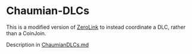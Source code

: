 # Chaumian-DLCs

This is a modified version of [ZeroLink](https://github.com/nopara73/ZeroLink) to instead coordinate a DLC, rather than a CoinJoin.

Description in [ChaumianDLCs.md](ChaumianDLCs.md)
